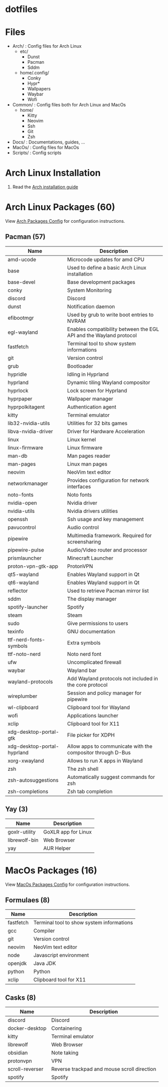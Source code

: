 # dotfiles

# Files
- Arch/ : Config files for Arch Linux
    - etc/
        - Dunst
        - Pacman
        - Sddm
    - home/.config/
        - Conky
        - Hypr*
        - Wallpapers
        - Waybar
        - Wofi
- Common/ : Config files both for Arch Linux and MacOs
    - home/
        - Kitty
        - Neovim
        - Ssh
        - Git
        - Zsh
- Docs/ : Documentations, guides, ...
- MacOs/ : Config files for MacOs
- Scripts/ : Config scripts

# Arch Linux Installation

1. Read the [Arch installation guide](Docs/arch_install.md)

# Arch Linux Packages (60)

View [Arch Packages Config](Docs/arch_packages_config.md) for configuration instructions.

## Pacman (57)

| Name                        | Description                                                        |
|-----------------------------|--------------------------------------------------------------------|
| amd-ucode                   | Microcode updates for amd CPU                                      |
| base                        | Used to define a basic Arch Linux installation                     |
| base-devel                  | Base development packages                                          |
| conky                       | System Monitoring                                                  |
| discord                     | Discord                                                            |
| dunst                       | Notification daemon                                                |
| efibootmgr                  | Used by grub to write boot entries to NVRAM                        |
| egl-wayland                 | Enables compatibility between the EGL API and the Wayland protocol |
| fastfetch                   | Terminal tool to show system informations                          |
| git                         | Version control                                                    |
| grub                        | Bootloader                                                         |
| hypridle                    | Idling in Hyprland                                                 |
| hyprland                    | Dynamic tiling Wayland compositor                                  |
| hyprlock                    | Lock screen for Hyprland                                           |
| hyprpaper                   | Wallpaper manager                                                  |
| hyprpolkitagent             | Authentication agent                                               |
| kitty                       | Terminal emulator                                                  |
| lib32-nvidia-utils          | Utilities for 32 bits games                                        |
| libva-nvidia-driver         | Driver for Hardware Acceleration                                   |
| linux                       | Linux kernel                                                       |
| linux-firmware              | Linux firmware                                                     |
| man-db                      | Man pages reader                                                   |
| man-pages                   | Linux man pages                                                    |
| neovim                      | NeoVim text editor                                                 |
| networkmanager              | Provides configuration for network interfaces                      |
| noto-fonts                  | Noto fonts                                                         |
| nvidia-open                 | Nvidia driver                                                      |
| nvidia-utils                | Nvidia drivers utilities                                           |
| openssh                     | Ssh usage and key management                                       |
| pavucontrol                 | Audio control                                                      |
| pipewire                    | Multimedia framework. Required for screensharing                   |
| pipewire-pulse              | Audio/Video router and processor                                   |
| prismlauncher               | Minecraft Launcher                                                 |
| proton-vpn-gtk-app          | ProtonVPN                                                          |
| qt5-wayland                 | Enables Wayland support in Qt                                      |
| qt6-wayland                 | Enables Wayland support in Qt                                      |
| reflector                   | Used to retrieve Pacman mirror list                                |
| sddm                        | The display manager                                                |
| spotify-launcher            | Spotify                                                            |
| steam                       | Steam                                                              |
| sudo                        | Give permissions to users                                          |
| texinfo                     | GNU documentation                                                  |
| ttf-nerd-fonts-symbols      | Extra symbols                                                      |
| ttf-noto-nerd               | Noto nerd font                                                     |
| ufw                         | Uncomplicated firewall                                             |
| waybar                      | Wayland bar                                                        |
| wayland-protocols           | Add Wayland protocols not included in the core protocol            |
| wireplumber                 | Session and policy manager for pipewire                            |
| wl-clipboard                | Clipboard tool for Wayland                                         |
| wofi                        | Applications launcher                                              |
| xclip                       | Clipboard tool for X11                                             |
| xdg-desktop-portal-gtk      | File picker for XDPH                                               |
| xdg-desktop-portal-hyprland | Allow apps to communicate with the compositor through D-Bus        |
| xorg-xwayland               | Allows to run X apps in Wayland                                    |
| zsh                         | The zsh shell                                                      |
| zsh-autosuggestions         | Automatically suggest commands for zsh                             |
| zsh-completions             | Zsh tab completion                                                 |

## Yay (3)

| Name          | Description         |
|---------------|---------------------|
| goxlr-utility | GoXLR app for Linux |
| librewolf-bin | Web Browser         |
| yay           | AUR Helper          |

# MacOs Packages (16)

View [MacOs Packages Config](Docs/macos_packages_config.md) for configuration instructions.

## Formulaes (8)

| Name      | Description                               |
|-----------|-------------------------------------------|
| fastfetch | Terminal tool to show system informations |
| gcc       | Compiler                                  |
| git       | Version control                           |
| neovim    | NeoVim text editor                        |
| node      | Javascript environment                    |
| openjdk   | Java JDK                                  |
| python    | Python                                    |
| xclip     | Clipboard tool for X11                    |

## Casks (8)

| Name            | Description                                 |
|-----------------|---------------------------------------------|
| discord         | Discord                                     |
| docker-desktop  | Containering                                |
| kitty           | Terminal emulator                           |
| librewolf       | Web Browser                                 |
| obsidian        | Note taking                                 |
| protonvpn       | VPN                                         |
| scroll-reverser | Reverse trackpad and mouse scroll direction |
| spotify         | Spotify                                     |
